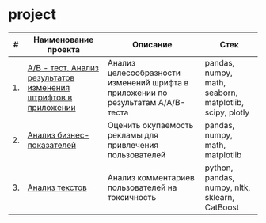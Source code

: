 # project

| #    | Наименование проекта                | Описание                                                     | Стек                                                         |
| ---- | ------------------------------------------------------------ | ------------------------------------------------------------ | ------------------------------------------------------------ |
| 1.   | [A/B - тест. Анализ результатов изменения штрифтов в приложении](https://github.com/AV2077/projects/blob/ce7dc40472d952007961615006629a4dd7927a3c/AB_test/AB_test.ipynb) | Анализ целесообразности изменений шрифта в приложении по результатам A/A/B-теста | pandas, numpy, math, seaborn, matplotlib, scipy, plotly       |
| 2.   | [Анализ бизнес-показателей](https://github.com/AV2077/projects/blob/6115d2f67d1f80e87bbdb4b04828fed8d8066d45/business_performance_analysis/analysis_bp.ipynb) | Оценить окупаемость рекламы для привлечения пользователей | pandas, numpy, math, matplotlib |
| 3.   | [Анализ текстов](https://github.com/aq2003/Portfolio/tree/main/Analyzing%20Texts) | Анализ комментариев пользователей на токсичность             | python, pandas, numpy, nltk, sklearn, CatBoost |
